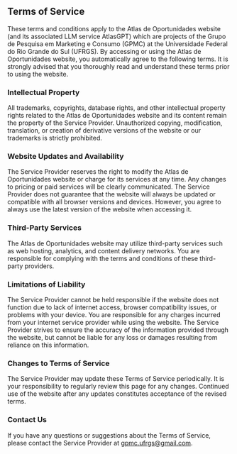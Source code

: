 ## Terms of Service
These terms and conditions apply to the Atlas de Oportunidades website (and its associated LLM service AtlasGPT) which are projects of the Grupo de Pesquisa em Marketing e Consumo (GPMC) at the Universidade Federal do Rio Grande do Sul (UFRGS).
By accessing or using the Atlas de Oportunidades website, you automatically agree to the following terms. It is strongly advised that you thoroughly read and understand these terms prior to using the website.

### Intellectual Property
All trademarks, copyrights, database rights, and other intellectual property rights related to the Atlas de Oportunidades website and its content remain the property of the Service Provider. Unauthorized copying, modification, translation, or creation of derivative versions of the website or our trademarks is strictly prohibited.

### Website Updates and Availability
The Service Provider reserves the right to modify the Atlas de Oportunidades website or charge for its services at any time. Any changes to pricing or paid services will be clearly communicated.
The Service Provider does not guarantee that the website will always be updated or compatible with all browser versions and devices. However, you agree to always use the latest version of the website when accessing it.

### Third-Party Services
The Atlas de Oportunidades website may utilize third-party services such as web hosting, analytics, and content delivery networks. You are responsible for complying with the terms and conditions of these third-party providers.

### Limitations of Liability
The Service Provider cannot be held responsible if the website does not function due to lack of internet access, browser compatibility issues, or problems with your device. You are responsible for any charges incurred from your internet service provider while using the website.
The Service Provider strives to ensure the accuracy of the information provided through the website, but cannot be liable for any loss or damages resulting from reliance on this information.

### Changes to Terms of Service
The Service Provider may update these Terms of Service periodically. It is your responsibility to regularly review this page for any changes. Continued use of the website after any updates constitutes acceptance of the revised terms.

### Contact Us
If you have any questions or suggestions about the Terms of Service, please contact the Service Provider at gpmc.ufrgs@gmail.com.
